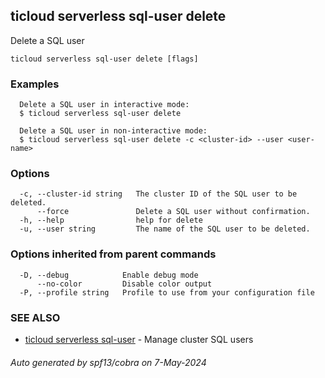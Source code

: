 ## ticloud serverless sql-user delete

Delete a SQL user

```
ticloud serverless sql-user delete [flags]
```

### Examples

```
  Delete a SQL user in interactive mode:
  $ ticloud serverless sql-user delete

  Delete a SQL user in non-interactive mode:
  $ ticloud serverless sql-user delete -c <cluster-id> --user <user-name>
```

### Options

```
  -c, --cluster-id string   The cluster ID of the SQL user to be deleted.
      --force               Delete a SQL user without confirmation.
  -h, --help                help for delete
  -u, --user string         The name of the SQL user to be deleted.
```

### Options inherited from parent commands

```
  -D, --debug            Enable debug mode
      --no-color         Disable color output
  -P, --profile string   Profile to use from your configuration file
```

### SEE ALSO

* [ticloud serverless sql-user](ticloud_serverless_sql-user.md)	 - Manage cluster SQL users

###### Auto generated by spf13/cobra on 7-May-2024
